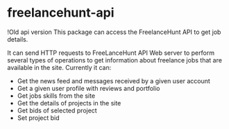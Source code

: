 # freelancehunt-api
!Old api version
This package can access the FreelanceHunt API to get job details.

It can send HTTP requests to FreeLanceHunt API Web server to perform several types of operations to get information about freelance jobs that are available in the site. Currently it can:

- Get the news feed and messages received by a given user account
- Get a given user profile with reviews and portfolio 
- Get jobs skills from the site 
- Get the details of projects in the site
- Get bids of selected project 
- Set project bid 
